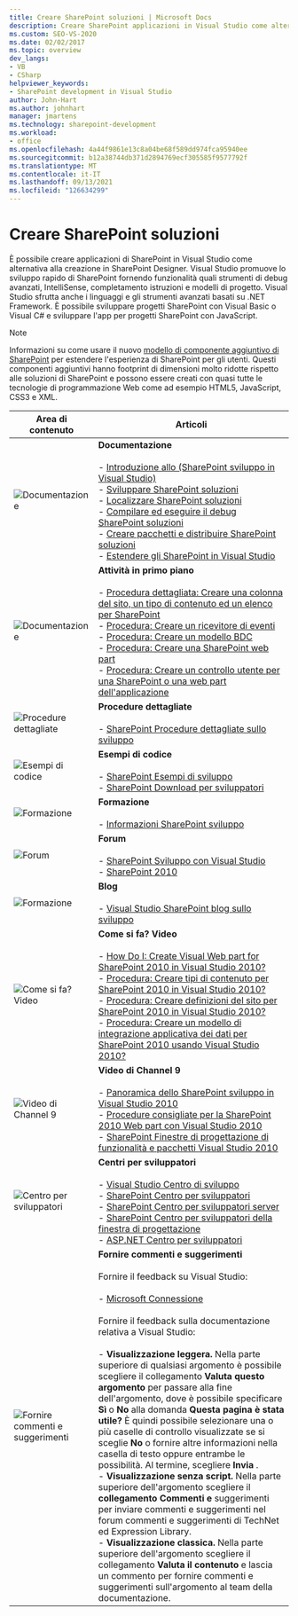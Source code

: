 ```yaml
---
title: Creare SharePoint soluzioni | Microsoft Docs
description: Creare SharePoint applicazioni in Visual Studio come alternativa alla creazione in SharePoint Designer.
ms.custom: SEO-VS-2020
ms.date: 02/02/2017
ms.topic: overview
dev_langs:
- VB
- CSharp
helpviewer_keywords:
- SharePoint development in Visual Studio
author: John-Hart
ms.author: johnhart
manager: jmartens
ms.technology: sharepoint-development
ms.workload:
- office
ms.openlocfilehash: 4a44f9861e13c8a04be68f589dd974fca95940ee
ms.sourcegitcommit: b12a38744db371d2894769ecf305585f9577792f
ms.translationtype: MT
ms.contentlocale: it-IT
ms.lasthandoff: 09/13/2021
ms.locfileid: "126634299"
---
```

# <a name="create-sharepoint-solutions"></a>Creare SharePoint soluzioni

  È possibile creare applicazioni di SharePoint in Visual Studio come alternativa alla creazione in SharePoint Designer. Visual Studio promuove lo sviluppo rapido di SharePoint fornendo funzionalità quali strumenti di debug avanzati, IntelliSense, completamento istruzioni e modelli di progetto. Visual Studio sfrutta anche i linguaggi e gli strumenti avanzati basati su .NET Framework. È possibile sviluppare progetti SharePoint con Visual Basic o Visual C# e sviluppare l'app per progetti SharePoint con JavaScript.

> [!NOTE]
> Informazioni su come usare il nuovo [modello di componente aggiuntivo di SharePoint](/sharepoint/dev/sp-add-ins/sharepoint-add-ins) per estendere l'esperienza di SharePoint per gli utenti. Questi componenti aggiuntivi hanno footprint di dimensioni molto ridotte rispetto alle soluzioni di SharePoint e possono essere creati con quasi tutte le tecnologie di programmazione Web come ad esempio HTML5, JavaScript, CSS3 e XML.

|Area di contenuto|Articoli|
|-|-|
|![Documentazione](../sharepoint/media/vs-icon-documentation.gif "Documentazione")|**Documentazione**<br /><br /> -   [Introduzione allo &#40;SharePoint sviluppo in Visual Studio&#41;](../sharepoint/getting-started-sharepoint-development-in-visual-studio.md)<br />-   [Sviluppare SharePoint soluzioni](../sharepoint/developing-sharepoint-solutions.md)<br />-   [Localizzare SharePoint soluzioni](../sharepoint/localizing-sharepoint-solutions.md)<br />-   [Compilare ed eseguire il debug SharePoint soluzioni](../sharepoint/building-and-debugging-sharepoint-solutions.md)<br />-   [Creare pacchetti e distribuire SharePoint soluzioni](../sharepoint/packaging-and-deploying-sharepoint-solutions.md)<br />-   [Estendere gli SharePoint in Visual Studio](../sharepoint/extending-the-sharepoint-tools-in-visual-studio.md)|
|![Documentazione](../sharepoint/media/vs-icon-documentation.gif "Documentazione")|**Attività in primo piano**<br /><br /> -   [Procedura dettagliata: Creare una colonna del sito, un tipo di contenuto ed un elenco per SharePoint](../sharepoint/walkthrough-create-a-site-column-content-type-and-list-for-sharepoint.md)<br />-   [Procedura: Creare un ricevitore di eventi](../sharepoint/how-to-create-an-event-receiver.md)<br />-   [Procedura: Creare un modello BDC](../sharepoint/how-to-create-a-bdc-model.md)<br />-   [Procedura: Creare una SharePoint web part](../sharepoint/how-to-create-a-sharepoint-web-part.md)<br />-   [Procedura: Creare un controllo utente per una SharePoint o una web part dell'applicazione](../sharepoint/how-to-create-a-user-control-for-a-sharepoint-application-page-or-web-part.md)|
|![Procedure dettagliate](../sharepoint/media/vs-icon-walkthroughs.gif "Procedure dettagliate")|**Procedure dettagliate**<br /><br /> -   [SharePoint Procedure dettagliate sullo sviluppo](../sharepoint/sharepoint-development-walkthroughs.md)|
|![Esempi di codice](../sharepoint/media/vs-icon-codesamples.gif "Esempi di codice")|**Esempi di codice**<br /><br /> -   [SharePoint Esempi di sviluppo](../sharepoint/sharepoint-development-samples.md)<br />-   [SharePoint Download per sviluppatori](/sharepoint/dev/)|
|![Formazione](../sharepoint/media/vs-icon-training.gif "Formazione")|**Formazione**<br /><br /> -   [Informazioni SharePoint sviluppo](/sharepoint/dev/)|
|![Forum](../sharepoint/media/vs-icon-forums.gif "Forum")|**Forum**<br /><br /> -   [SharePoint Sviluppo con Visual Studio](https://social.msdn.microsoft.com/Forums/vstudio/home?forum=vssharepointdevelopment)<br />-   [SharePoint 2010](https://social.msdn.microsoft.com/Forums/sharepoint/home?category=sharepoint2010,sharepoint)|
|![Formazione](../sharepoint/media/vs-icon-training.gif "Formazione")|**Blog**<br /><br /> -   [Visual Studio SharePoint blog sullo sviluppo](/archive/blogs/vssharepointtoolsblog/)|
|![Come si fa? Video](../sharepoint/media/vs-icon-howdoivideos.gif "Come si fa? Video")|**Come si fa? Video**<br /><br /> -   [How Do I: Create Visual Web part for SharePoint 2010 in Visual Studio 2010?](https://visualstudio.microsoft.com/)<br />-   [Procedura: Creare tipi di contenuto per SharePoint 2010 in Visual Studio 2010?](/previous-versions/visualstudio/visual-studio-2010/dd831853\(v\=vs.100\))<br />-   [Procedura: Creare definizioni del sito per SharePoint 2010 in Visual Studio 2010?](/previous-versions/visualstudio/visual-studio-2010/dd831853\(v\=vs.100\))<br />-   [Procedura: Creare un modello di integrazione applicativa dei dati per SharePoint 2010 usando Visual Studio 2010?](/previous-versions/visualstudio/visual-studio-2010/dd831853\(v\=vs.100\))|
|![Video di Channel 9](../sharepoint/media/vs-icon-channel9videos.gif "Video di Channel 9")|**Video di Channel 9**<br /><br /> -   [Panoramica dello SharePoint sviluppo in Visual Studio 2010](https://channel9.msdn.com/blogs/funkyonex/overview-of-sharepoint-development-in-visual-studio-2010)<br />-   [Procedure consigliate per la SharePoint 2010 Web part con Visual Studio 2010](https://channel9.msdn.com/blogs/funkyonex/best-practices-on-building-sharepoint-2010-web-parts-with-visual-studio-2010)<br />-   [SharePoint Finestre di progettazione di funzionalità e pacchetti Visual Studio 2010](https://channel9.msdn.com/blogs/funkyonex/sharepoint-feature-and-package-designers-in-visual-studio-2010)|
|![Centro per sviluppatori](../sharepoint/media/vs-icon-msdndevcenter.gif "Centro per sviluppatori")|**Centri per sviluppatori**<br /><br /> -   [Visual Studio Centro di sviluppo](https://visualstudio.microsoft.com/)<br />-   [SharePoint Centro per sviluppatori](/sharepoint/dev/)<br />-   [SharePoint Centro per sviluppatori server](/previous-versions/office/fp161348\(v\=office.15\))<br />-   [SharePoint Centro per sviluppatori della finestra di progettazione](/previous-versions/office/fp161348\(v\=office.15\))<br />-   [ASP.NET Centro per sviluppatori](/previous-versions/msdn10/aa336522(v=msdn.10))|
|![Fornire commenti e suggerimenti](../sharepoint/media/vs-icon-feedback.gif "Commenti e suggerimenti")|**Fornire commenti e suggerimenti**<br /><br /> Fornire il feedback su Visual Studio:<br /><br /> -   [Microsoft Connessione](/collaborate/connect-redirect)<br /><br /> Fornire il feedback sulla documentazione relativa a Visual Studio:<br /><br /> -   **Visualizzazione leggera.** Nella parte superiore di qualsiasi argomento è possibile scegliere il collegamento **Valuta questo argomento** per passare alla fine dell'argomento, dove è possibile specificare **Sì** o **No** alla domanda **Questa pagina è stata utile?** È quindi possibile selezionare una o più caselle di controllo visualizzate se si sceglie **No** o fornire altre informazioni nella casella di testo oppure entrambe le possibilità. Al termine, scegliere **Invia** .<br />-   **Visualizzazione senza script.** Nella parte superiore dell'argomento scegliere il **collegamento Commenti e** suggerimenti per inviare commenti e suggerimenti nel forum commenti e suggerimenti di TechNet ed Expression Library.<br />-   **Visualizzazione classica.** Nella parte superiore dell'argomento scegliere il collegamento **Valuta il contenuto** e lascia un commento per fornire commenti e suggerimenti sull'argomento al team della documentazione.|

